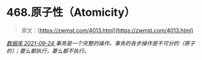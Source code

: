 <!--yml
category: 未分类
date: 0001-01-01 00:00:00
--->

# 468.原子性（Atomicity）

> 原文：[https://zwmst.com/4013.html](https://zwmst.com/4013.html)

   [ *数据库* ](https://zwmst.com/%e6%95%b0%e6%8d%ae%e5%ba%93)*[ <time datetime="2021-09-25T02:12:43+08:00"> 2021-09-24 </time> ](https://zwmst.com/4013.html)  事务是一个完整的操作。事务的各步操作是不可分的（原子的）；要么都执行，要么都不执行。*